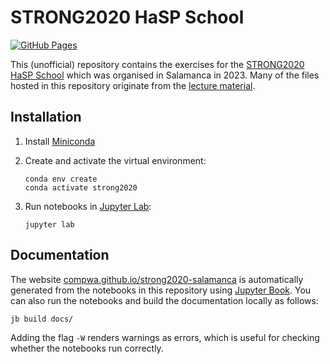 # STRONG2020 HaSP School

[![GitHub Pages](https://github.com/ComPWA/strong2020-salamanca/actions/workflows/docs.yml/badge.svg)](https://github.com/ComPWA/strong2020-salamanca/actions/workflows/docs.yml)

This (unofficial) repository contains the exercises for the [STRONG2020 HaSP School](https://indico.ific.uv.es/event/6803) which was organised in Salamanca in 2023. Many of the files hosted in this repository originate from the [lecture material](https://indico.ific.uv.es/event/6803/timetable).

## Installation

1. Install [Miniconda](https://docs.conda.io/en/latest/miniconda.html)

2. Create and activate the virtual environment:

   ```shell
   conda env create
   conda activate strong2020
   ```

3. Run notebooks in [Jupyter Lab](https://jupyter.org):

   ```shell
   jupyter lab
   ```

## Documentation

The website [compwa.github.io/strong2020-salamanca](https://compwa.github.io/strong2020-salamanca) is automatically generated from the notebooks in this repository using [Jupyter Book](https://jupyterbook.org). You can also run the notebooks and build the documentation locally as follows:

```shell
jb build docs/
```

Adding the flag `-W` renders warnings as errors, which is useful for checking whether the notebooks run correctly.
